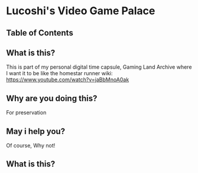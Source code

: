 # Lucoshi's Video Game Palace
## Table of Contents

## What is this?
This is part of my personal digital time capsule, Gaming Land Archive where I want it to be like the homestar runner wiki: https://www.youtube.com/watch?v=jaBbMnoA0ak
## Why are you doing this?
For preservation
## May i help you?
Of course, Why not!
## What is this?
